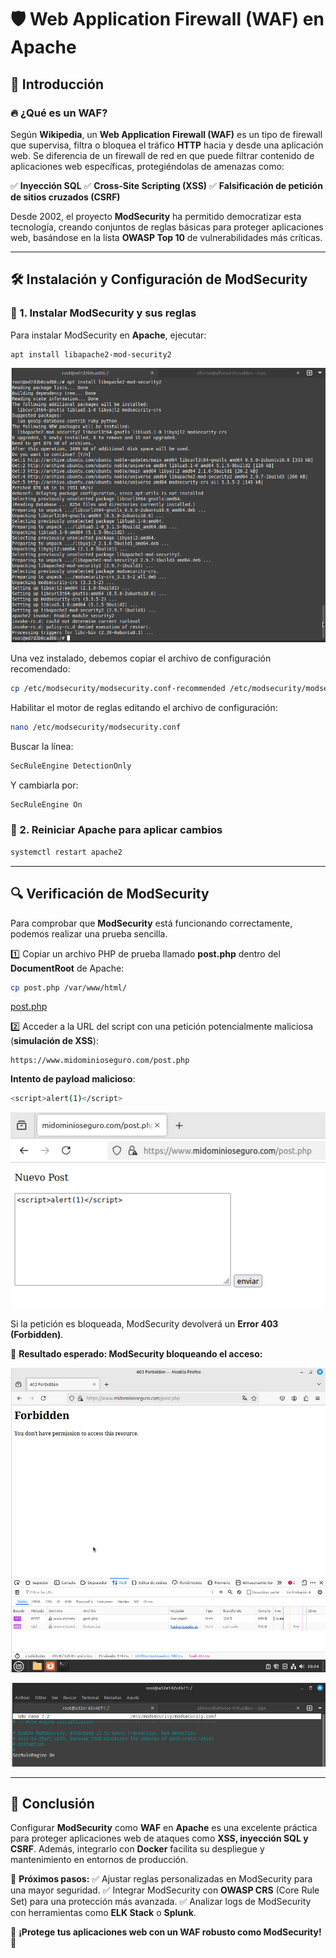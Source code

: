 # 🛡️ Web Application Firewall (WAF) en Apache

## 📌 Introducción

### 🔥 ¿Qué es un WAF?
Según **Wikipedia**, un **Web Application Firewall (WAF)** es un tipo de firewall que supervisa, filtra o bloquea el tráfico **HTTP** hacia y desde una aplicación web. Se diferencia de un firewall de red en que puede filtrar contenido de aplicaciones web específicas, protegiéndolas de amenazas como:

✅ **Inyección SQL**
✅ **Cross-Site Scripting (XSS)**
✅ **Falsificación de petición de sitios cruzados (CSRF)**

Desde 2002, el proyecto **ModSecurity** ha permitido democratizar esta tecnología, creando conjuntos de reglas básicas para proteger aplicaciones web, basándose en la lista **OWASP Top 10** de vulnerabilidades más críticas.

---

## 🛠️ Instalación y Configuración de ModSecurity

### 🔹 1. Instalar ModSecurity y sus reglas
Para instalar ModSecurity en **Apache**, ejecutar:
```bash
apt install libapache2-mod-security2
```
![Captura de pantalla install mod security](https://github.com/PPS10711021/RA3/blob/main/RA3/RA3_1/assets/2_WAF/install_modsecurity.png)

Una vez instalado, debemos copiar el archivo de configuración recomendado:
```bash
cp /etc/modsecurity/modsecurity.conf-recommended /etc/modsecurity/modsecurity.conf
```

Habilitar el motor de reglas editando el archivo de configuración:
```bash
nano /etc/modsecurity/modsecurity.conf
```
Buscar la línea:
```apache
SecRuleEngine DetectionOnly
```
Y cambiarla por:
```apache
SecRuleEngine On
```

### 🔹 2. Reiniciar Apache para aplicar cambios
```bash
systemctl restart apache2
```

---

## 🔍 Verificación de ModSecurity

Para comprobar que **ModSecurity** está funcionando correctamente, podemos realizar una prueba sencilla.

1️⃣ Copiar un archivo PHP de prueba llamado **post.php** dentro del **DocumentRoot** de Apache:
```bash
cp post.php /var/www/html/
```
[post.php](https://github.com/victorponz/Ciberseguridad-PePS/blob/master/php/validacion/post.php)

2️⃣ Acceder a la URL del script con una petición potencialmente maliciosa (**simulación de XSS**):
```
https://www.midominioseguro.com/post.php
```

**Intento de payload malicioso**:
```bash
<script>alert(1)</script>
```

![Captura de pantalla alert](https://github.com/PPS10711021/RA3/blob/main/RA3/RA3_1/assets/2_WAF/alert.png)

Si la petición es bloqueada, ModSecurity devolverá un **Error 403 (Forbidden)**.

📸 **Resultado esperado: ModSecurity bloqueando el acceso:**

![Captura de pantalla bloqueando XSS](https://github.com/PPS10711021/RA3/blob/main/RA3/RA3_1/assets/2_WAF/error403.png)

![Configuración de ModSecurity en Apache](https://github.com/PPS10711021/RA3/blob/main/RA3/RA3_1/assets/2_WAF/modsecurity.png)

---

## 🎯 Conclusión

Configurar **ModSecurity** como **WAF** en **Apache** es una excelente práctica para proteger aplicaciones web de ataques como **XSS, inyección SQL y CSRF**. Además, integrarlo con **Docker** facilita su despliegue y mantenimiento en entornos de producción.

🔹 **Próximos pasos:**
✅ Ajustar reglas personalizadas en ModSecurity para una mayor seguridad.
✅ Integrar ModSecurity con **OWASP CRS** (Core Rule Set) para una protección más avanzada.
✅ Analizar logs de ModSecurity con herramientas como **ELK Stack** o **Splunk**.

🚀 **¡Protege tus aplicaciones web con un WAF robusto como ModSecurity!** 🔐

